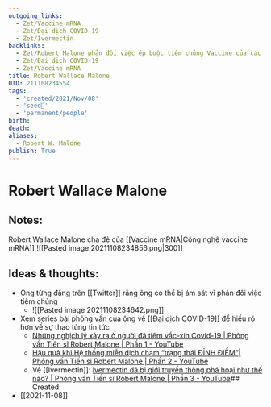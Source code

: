 ```yaml
---
outgoing_links:
  - Zet/Vaccine mRNA
  - Zet/Đại dịch COVID-19
  - Zet/Ivermectin
backlinks:
  - Zet/Robert Malone phản đối việc ép buộc tiêm chủng Vaccine của các chính phủ
  - Zet/Đại dịch COVID-19
  - Zet/Vaccine mRNA
title: Robert Wallace Malone
UID: 211108234554
tags:
  - 'created/2021/Nov/08'
  - 'seed🥜'
  - 'permanent/people'
birth: 
death: 
aliases:
  - Robert W. Malone
publish: True
---
```

# Robert Wallace Malone

## Notes:
Robert Wallace Malone cha đẻ của [[Vaccine mRNA|Công nghệ vaccine mRNA]]
![[Pasted image 20211108234856.png|300]]

## Ideas & thoughts:
- Ông từng đăng trên [[Twitter]] rằng ông có thể bị ám sát vì phản đối việc tiêm chủng
	- ![[Pasted image 20211108234642.png]]
- Xem series bài phỏng vấn của ông về [[Đại dịch COVID-19]] để hiểu rõ hơn về sự thao túng tin tức
	- [Những nghịch lý xảy ra ở người đã tiêm vắc-xin Covid-19 | Phỏng vấn Tiến sĩ Robert Malone | Phần 1 - YouTube](https://www.youtube.com/watch?v=z1bzq1cDMcQ)
	- [Hậu quả khi Hệ thống miễn dịch chạm “trạng thái ĐỈNH ĐIỂM”| Phỏng vấn Tiến sĩ Robert Malone | Phần 2 - YouTube](https://www.youtube.com/watch?v=EOmP0IhZjDU)
	- Về [[Ivermectin]]: [Ivermectin đã bị giới truyền thông phá hoại như thế nào? | Phỏng vấn Tiến sĩ Robert Malone | Phần 3 - YouTube](https://www.youtube.com/watch?v=HPHl9DijPzY)## Created:
- [[2021-11-08]]
